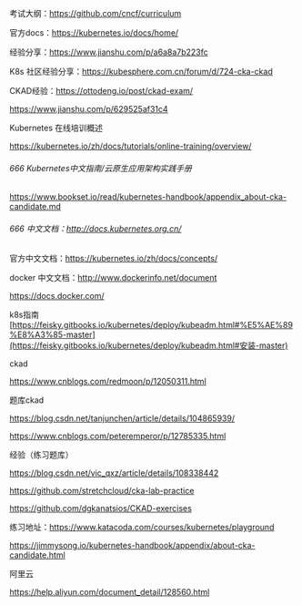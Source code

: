 

考试大纲：https://github.com/cncf/curriculum

官方docs：https://kubernetes.io/docs/home/

经验分享：https://www.jianshu.com/p/a6a8a7b223fc

K8s 社区经验分享：https://kubesphere.com.cn/forum/d/724-cka-ckad

CKAD经验：https://ottodeng.io/post/ckad-exam/

https://www.jianshu.com/p/629525af31c4

Kubernetes 在线培训概述

https://kubernetes.io/zh/docs/tutorials/online-training/overview/

###### 666 Kubernetes中文指南/云原生应用架构实践手册

https://www.bookset.io/read/kubernetes-handbook/appendix_about-cka-candidate.md

###### 666 中文文档：http://docs.kubernetes.org.cn/

官方中文文档：https://kubernetes.io/zh/docs/concepts/





docker 中文文档：http://www.dockerinfo.net/document

https://docs.docker.com/



k8s指南[https://feisky.gitbooks.io/kubernetes/deploy/kubeadm.html#%E5%AE%89%E8%A3%85-master](https://feisky.gitbooks.io/kubernetes/deploy/kubeadm.html#安装-master)



ckad

https://www.cnblogs.com/redmoon/p/12050311.html



题库ckad

https://blog.csdn.net/tanjunchen/article/details/104865939/

https://www.cnblogs.com/peteremperor/p/12785335.html



经验（练习题库）

https://blog.csdn.net/vic_qxz/article/details/108338442

https://github.com/stretchcloud/cka-lab-practice

https://github.com/dgkanatsios/CKAD-exercises



练习地址：https://www.katacoda.com/courses/kubernetes/playground

https://jimmysong.io/kubernetes-handbook/appendix/about-cka-candidate.html



阿里云

https://help.aliyun.com/document_detail/128560.html